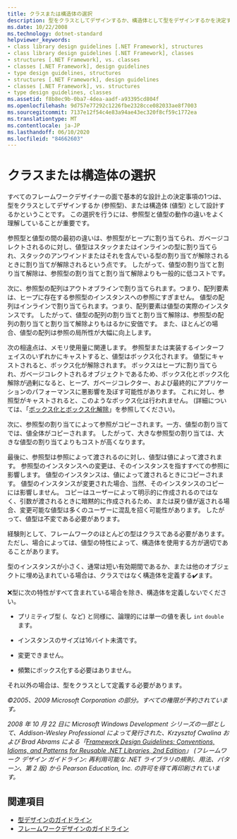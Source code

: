 ```yaml
---
title: クラスまたは構造体の選択
description: 型をクラスとしてデザインするか、構造体として型をデザインするかを決定する方法について説明します。 .NET での参照型と値型の違いについて説明します。
ms.date: 10/22/2008
ms.technology: dotnet-standard
helpviewer_keywords:
- class library design guidelines [.NET Framework], structures
- class library design guidelines [.NET Framework], classes
- structures [.NET Framework], vs. classes
- classes [.NET Framework], design guidelines
- type design guidelines, structures
- structures [.NET Framework], design guidelines
- classes [.NET Framework], vs. structures
- type design guidelines, classes
ms.assetid: f8b8ec9b-0ba7-4dea-aadf-a93395cd804f
ms.openlocfilehash: 9d757e77292c1226fbe2328cce082033ae8f7003
ms.sourcegitcommit: 7137e12f54c4e83a94ae43ec320f8cf59c1772ea
ms.translationtype: MT
ms.contentlocale: ja-JP
ms.lasthandoff: 06/10/2020
ms.locfileid: "84662603"
---
```

# <a name="choosing-between-class-and-struct"></a>クラスまたは構造体の選択
すべてのフレームワークデザイナーの面で基本的な設計上の決定事項の1つは、型をクラスとしてデザインするか (参照型)、または構造体 (値型) として設計するかということです。 この選択を行うには、参照型と値型の動作の違いをよく理解していることが重要です。

 参照型と値型の間の最初の違いは、参照型がヒープに割り当てられ、ガベージコレクトされるのに対し、値型はスタックまたはインラインの型に割り当てられ、スタックのアンワインドまたはそれを含んでいる型の割り当てが解除されるときに割り当てが解除されるという点です。 したがって、値型の割り当てと割り当て解除は、参照型の割り当てと割り当て解除よりも一般的に低コストです。

 次に、参照型の配列はアウトオブラインで割り当てられます。つまり、配列要素は、ヒープに存在する参照型のインスタンスへの参照にすぎません。 値型の配列はインラインで割り当てられます。つまり、配列要素は値型の実際のインスタンスです。 したがって、値型の配列の割り当てと割り当て解除は、参照型の配列の割り当てと割り当て解除よりもはるかに安価です。 また、ほとんどの場合、値型の配列は参照の局所性が大幅に向上します。

 次の相違点は、メモリ使用量に関連します。 参照型または実装するインターフェイスのいずれかにキャストすると、値型はボックス化されます。 値型にキャストされると、ボックス化が解除されます。 ボックスはヒープに割り当てられ、ガベージコレクトされるオブジェクトであるため、ボックス化とボックス化解除が過剰になると、ヒープ、ガベージコレクター、および最終的にアプリケーションのパフォーマンスに悪影響を及ぼす可能性があります。  これに対し、参照型がキャストされると、このようなボックス化は行われません。 (詳細については、「[ボックス化とボックス化解除](../../csharp/programming-guide/types/boxing-and-unboxing.md)」を参照してください)。

 次に、参照型の割り当てによって参照がコピーされます。一方、値型の割り当てでは、値全体がコピーされます。 したがって、大きな参照型の割り当ては、大きな値型の割り当てよりもコストが高くなります。

 最後に、参照型は参照によって渡されるのに対し、値型は値によって渡されます。 参照型のインスタンスへの変更は、そのインスタンスを指すすべての参照に影響します。 値型のインスタンスは、値によって渡されるときにコピーされます。 値型のインスタンスが変更された場合、当然、そのインスタンスのコピーには影響しません。 コピーはユーザーによって明示的に作成されるのではなく、引数が渡されるときに暗黙的に作成されるため、または戻り値が返される場合、変更可能な値型は多くのユーザーに混乱を招く可能性があります。 したがって、値型は不変である必要があります。

 経験則として、フレームワークのほとんどの型はクラスである必要があります。 ただし、場合によっては、値型の特性によって、構造体を使用する方が適切であることがあります。

 型のインスタンスが小さく、通常は短い有効期間であるか、または他のオブジェクトに埋め込まれている場合は、クラスではなく構造体を定義する✔️ます。

 ❌型に次の特性がすべて含まれている場合を除き、構造体を定義しないでください。

- プリミティブ型 (、など) と同様に、論理的には単一の値を表し `int` `double` ます。

- インスタンスのサイズは16バイト未満です。

- 変更できません。

- 頻繁にボックス化する必要はありません。

 それ以外の場合は、型をクラスとして定義する必要があります。

 *©2005、2009 Microsoft Corporation の部分。すべての権限が予約されています。*

 *2008 年 10 月 22 日に Microsoft Windows Development シリーズの一部として、Addison-Wesley Professional によって発行された、Krzysztof Cwalina および Brad Abrams による「[Framework Design Guidelines: Conventions, Idioms, and Patterns for Reusable .NET Libraries, 2nd Edition](https://www.informit.com/store/framework-design-guidelines-conventions-idioms-and-9780321545619)」 (フレームワーク デザイン ガイドライン: 再利用可能な .NET ライブラリの規則、用法、パターン、第 2 版) から Pearson Education, Inc. の許可を得て再印刷されています。*

## <a name="see-also"></a>関連項目

- [型デザインのガイドライン](type.md)
- [フレームワークデザインのガイドライン](index.md)
